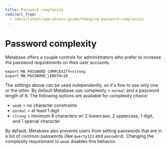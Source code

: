 ```yaml
---
title: Password complexity
redirect_from:
  - /docs/latest/operations-guide/changing-password-complexity
---
```


# Password complexity

Metabase offers a couple controls for administrators who prefer to increase the password requirements on their user accounts.

    export MB_PASSWORD_COMPLEXITY=strong
    export MB_PASSWORD_LENGTH=10

The settings above can be used independently, so it's fine to use only one or the other.  By default Metabase use complexity = `normal` and a password length of 6.  The following options are available for complexity choice:

* `weak` = no character constraints
* `normal` = at least 1 digit
* `strong` = minimum 8 characters w/ 2 lowercase, 2 uppercase, 1 digit, and 1 special character

By default, Metabase also prevents users from setting passwords that are in a list of common passwords (like `qwerty123` and
`passw0rd`). Changing the complexity requirement to `weak` disables this behavior.
